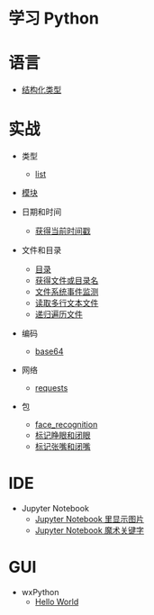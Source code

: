 # 学习 Python

# 语言
* [结构化类型](http://nbviewer.jupyter.org/github/wang-junjian/learn-python/blob/master/language/structured_type.ipynb)

# 实战

* 类型
    * [list](http://nbviewer.jupyter.org/github/wang-junjian/learn-python/blob/master/python_in_action/type/list.ipynb)

* [模块](http://nbviewer.jupyter.org/github/wang-junjian/learn-python/blob/master/python_in_action/modules/modules.ipynb)

* 日期和时间
    * [获得当前时间戳](http://nbviewer.jupyter.org/github/wang-junjian/learn-python/blob/master/python_in_action/date_time/get_current_timestamp.ipynb)

* 文件和目录
    * [目录](http://nbviewer.jupyter.org/github/wang-junjian/learn-python/blob/master/python_in_action/file_path/path.ipynb)
    * [获得文件或目录名](http://nbviewer.jupyter.org/github/wang-junjian/learn-python/blob/master/python_in_action/file_path/get_file_or_dir_name.ipynb)
    * [文件系统事件监测](http://nbviewer.jupyter.org/github/wang-junjian/learn-python/blob/master/python_in_action/file_path/watchdog_filesystem_events_monitoring.ipynb)
    * [读取多行文本文件](http://nbviewer.jupyter.org/github/wang-junjian/learn-python/blob/master/python_in_action/file_path/read_text.ipynb)
    * [递归遍历文件](http://nbviewer.jupyter.org/github/wang-junjian/learn-python/blob/master/python_in_action/file_path/recursively_traversing_files.ipynb)

* 编码
    * [base64](http://nbviewer.jupyter.org/github/wang-junjian/learn-python/blob/master/python_in_action/base64.ipynb)

* 网络
    * [requests](http://nbviewer.jupyter.org/github/wang-junjian/learn-python/blob/master/python_in_action/network/requests.ipynb)

* 包
    * [face_recognition](http://nbviewer.jupyter.org/github/wang-junjian/learn-python/blob/master/python_in_action/packages/face_recognition.ipynb)
    * [标记睁眼和闭眼](http://nbviewer.jupyter.org/github/wang-junjian/learn-python/blob/master/python_in_action/apply/open_eye_close_eye.ipynb)
    * [标记张嘴和闭嘴](http://nbviewer.jupyter.org/github/wang-junjian/learn-python/blob/master/python_in_action/apply/open_mouth_close_mouth.ipynb)

# IDE

* Jupyter Notebook
    * [Jupyter Notebook 里显示图片](http://nbviewer.jupyter.org/github/wang-junjian/learn-python/blob/master/jupyter_notebook/jupyter_notebook_show_image.ipynb)
    * [Jupyter Notebook 魔术关键字](http://nbviewer.jupyter.org/github/wang-junjian/learn-python/blob/master/jupyter_notebook/jupyter_notebook_magic_keywords.ipynb)

# GUI

* wxPython
    * [Hello World](wxpython/01_hello.py)
